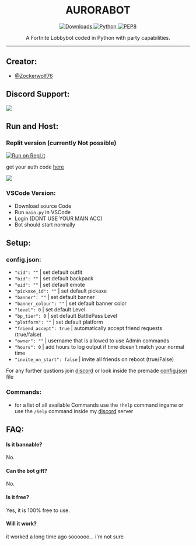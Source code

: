 
<h1 align="center">AURORABOT</h1>

<p align="center">
    <a href="[https://pepy.tech/project/aurorabot]" align="center">
        <img alt="Downloads" src="https://pepy.tech/badge/aurorabot">
    </a>
    <a href="https://www.python.org/downloads/release/python-361/" align="center">
        <img alt="Python" src="https://img.shields.io/badge/python-3.6%20%7C%203.7%20%7C%203.8-blue">
    </a>
    <a href="https://www.python.org/dev/peps/pep-0008/" align="center">
        <img alt="PEP8" src="https://img.shields.io/badge/PEP8-compliant-brightgreen.svg">
    </a>
</p>

<p align="center">A Fortnite Lobbybot coded in Python with party capabilities.</p>

---


## Creator:

- [@Zockerwolf76](https://www.github.com/zockerwolf76)


## Discord Support:
<a href="https://dsc.gg/zockerwolf"><img src="https://discordapp.com/api/guilds/886301340471545866/widget.png?style=banner2"></a>

## Run and Host:

### Replit version (currently Not possible)

[![Run on Repl.it](https://repl.it/badge/github/zockerwolf76/auroralobbybot)](https://repl.it/github/zockerwolf76/AuroraLobbybot)

get your auth code [here](https://www.epicgames.com/id/logout?redirectUrl=https%3A//www.epicgames.com/id/login%3FredirectUrl%3Dhttps%253A%252F%252Fwww.epicgames.com%252Fid%252Fapi%252Fredirect%253FclientId%253D3446cd72694c4a4485d81b77adbb2141%2526responseType%253Dcode)

![](https://user-images.githubusercontent.com/67612861/174479232-b1325b22-24f1-4036-981f-0ccb98fc1fc2.png)


### VSCode Version:

- Download source Code
- Run ```main.py``` in VSCode
- Login (DONT USE YOUR MAIN ACC)
- Bot should start normally


## Setup:


### config.json:

- ```"cid": ""```                  |  set default outfit
- ```"bid": ""```                  |  set default backpack
- ```"eid": ""```                  |  set default emote
- ```"pickaxe_id": ""```           |  set default pickaxe
- ```"banner": ""```               |  set default banner
-  ```"banner_colour": ""```       |  set default banner color
-  ```"level": 0```                |  set default Level
-  ```"bp_tier": 0```              |  set default BattlePass Level 
-  ```"platform": ""```            |  set default platform
-  ```"friend_accept": true```     |  automatically accept friend requests (true/false)
-  ```"owner": ""```               |  username that is allowed to use Admin commands
-  ```"hours": 0```                |  add hours to log output if time doesn't match your normal time
-  ```"invite_on_start": false```  |  invite all friends on reboot (true/False)

For any further qustions join [discord](https://github.com/Zockerwolf76/aurorabots/blob/main/README.md#discord-support) or look inside the premade [config.json](https://github.com/Zockerwolf76/aurorabots/blob/main/config.json) file

### Commands:

- for a list of all available Commands use the ```!help``` command ingame or use the ```/help``` command inside my [discord](https://github.com/Zockerwolf76/aurorabots/blob/main/README.md#discord-support) server  

## FAQ:

#### Is it bannable?

No.

#### Can the bot gift?

No.

#### Is it free?

Yes, it is 100% free to use.

#### Will it work?

it worked a long time ago soooooo... i'm not sure


